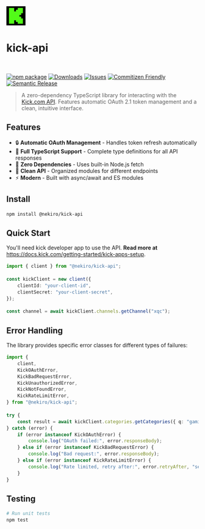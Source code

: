 <div>
	<img src="/assets/kick.jpg" width="50" alt="kick-api" /> <h1>kick-api</h1>
</div>
</br>

[![npm package][npm-img]][npm-url]
[![Downloads][downloads-img]][downloads-url]
[![Issues][issues-img]][issues-url]
[![Commitizen Friendly][commitizen-img]][commitizen-url]
[![Semantic Release][semantic-release-img]][semantic-release-url]

> A zero-dependency TypeScript library for interacting with the [Kick.com API](https://docs.kick.com/apis). Features automatic OAuth 2.1 token management and a clean, intuitive interface.

## Features

- 🔒 **Automatic OAuth Management** - Handles token refresh automatically
- 📝 **Full TypeScript Support** - Complete type definitions for all API responses
- 🚀 **Zero Dependencies** - Uses built-in Node.js fetch
- 🎯 **Clean API** - Organized modules for different endpoints
- ⚡ **Modern** - Built with async/await and ES modules

## Install

```bash
npm install @nekiro/kick-api
```

## Quick Start

You'll need kick developer app to use the API. **Read more at** https://docs.kick.com/getting-started/kick-apps-setup.

```typescript
import { client } from "@nekiro/kick-api";

const kickClient = new client({
	clientId: "your-client-id",
	clientSecret: "your-client-secret",
});

const channel = await kickClient.channels.getChannel("xqc");
```

## Error Handling

The library provides specific error classes for different types of failures:

```typescript
import {
	client,
	KickOAuthError,
	KickBadRequestError,
	KickUnauthorizedError,
	KickNotFoundError,
	KickRateLimitError,
} from "@nekiro/kick-api";

try {
	const result = await kickClient.categories.getCategories({ q: "gaming" });
} catch (error) {
	if (error instanceof KickOAuthError) {
		console.log("OAuth failed:", error.responseBody);
	} else if (error instanceof KickBadRequestError) {
		console.log("Bad request:", error.responseBody);
	} else if (error instanceof KickRateLimitError) {
		console.log("Rate limited, retry after:", error.retryAfter, "seconds");
	}
}
```

## Testing

```bash
# Run unit tests
npm test
```

[downloads-img]: https://img.shields.io/npm/dt/@nekiro/kick-api
[downloads-url]: https://www.npmtrends.com/@nekiro/kick-api
[npm-img]: https://img.shields.io/npm/v/@nekiro/kick-api
[npm-url]: https://www.npmjs.com/package/@nekiro/kick-api
[issues-img]: https://img.shields.io/github/issues/nekiro/kick-api
[issues-url]: https://github.com/nekiro/kick-api/issues
[semantic-release-img]: https://img.shields.io/badge/%20%20%F0%9F%93%A6%F0%9F%9A%80-semantic--release-e10079.svg
[semantic-release-url]: https://github.com/semantic-release/semantic-release
[commitizen-img]: https://img.shields.io/badge/commitizen-friendly-brightgreen.svg
[commitizen-url]: http://commitizen.github.io/cz-cli/
